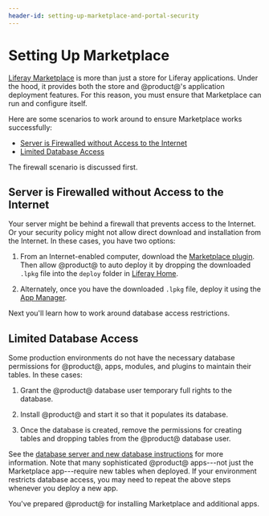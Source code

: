 ```yaml
---
header-id: setting-up-marketplace-and-portal-security
---
```


# Setting Up Marketplace

[Liferay Marketplace](https://www.liferay.com/marketplace)
is more than just a store for Liferay applications. Under the hood, it provides
both the store and @product@'s application deployment features. For this
reason, you must ensure that Marketplace can run and configure itself.

Here are some scenarios to work around to ensure Marketplace works successfully:

- [Server is Firewalled without Access to the Internet](#server-is-firewalled-without-access-to-the-internet)
- [Limited Database Access](#limited-database-access)

The firewall scenario is discussed first.

## Server is Firewalled without Access to the Internet

Your server might be behind a firewall that prevents access to the Internet. Or
your security policy might not allow direct download and installation from the
Internet. In these cases, you have two options:

1. From an Internet-enabled computer, download the
[Marketplace plugin](https://www.liferay.com/marketplace/download).
Then allow @product@ to auto deploy it by dropping the downloaded `.lpkg`
file into the `deploy` folder in
[Liferay Home](/discover/deployment/-/knowledge_base/7-1/installing-liferay#liferay-home).

2. Alternately, once you have the downloaded `.lpkg` file, deploy it using the
[App Manager](/discover/portal/-/knowledge_base/7-1/managing-and-configuring-apps).

Next you'll learn how to work around database access restrictions.

## Limited Database Access

Some production environments do not have the necessary database permissions for
@product@, apps, modules, and plugins to maintain their tables. In these cases:

1. Grant the @product@ database user temporary full rights to the database.

2. Install @product@ and start it so that it populates its database.

3. Once the database is created, remove the permissions for creating tables and
dropping tables from the @product@ database user.

See the
[database server and new database instructions](/discover/deployment/-/knowledge_base/7-1/preparing-for-install#step-1-choose-a-database-server-and-create-a-new-database)
for more information. Note that many sophisticated
@product@ apps---not just the Marketplace app---require new tables when
deployed. If your environment restricts database access, you may need to repeat
the above steps whenever you deploy a new app.

You've prepared @product@ for installing Marketplace and additional apps.
